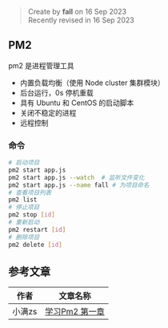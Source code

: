 > Create by **fall** on 16 Sep 2023<br/>
> Recently revised in 16 Sep 2023

## PM2

pm2 是进程管理工具

- 内置负载均衡（使用 Node cluster 集群模块）
- 后台运行，0s 停机重载
- 具有 Ubuntu 和 CentOS 的启动脚本
- 关闭不稳定的进程
- 远程控制

### 命令

```bash
# 启动项目
pm2 start app.js
pm2 start app.js --watch  # 监听文件变化
pm2 start app.js --name fall # 为项目命名
# 查看项目列表
pm2 list
# 停止项目
pm2 stop [id]
# 重新启动
pm2 restart [id]
# 删除项目
pm2 delete [id]
```





## 参考文章

| 作者   | 文章名称                                                     |
| ------ | ------------------------------------------------------------ |
| 小满zs | [学习Pm2 第一章](https://blog.csdn.net/qq1195566313/article/details/123564779) |

